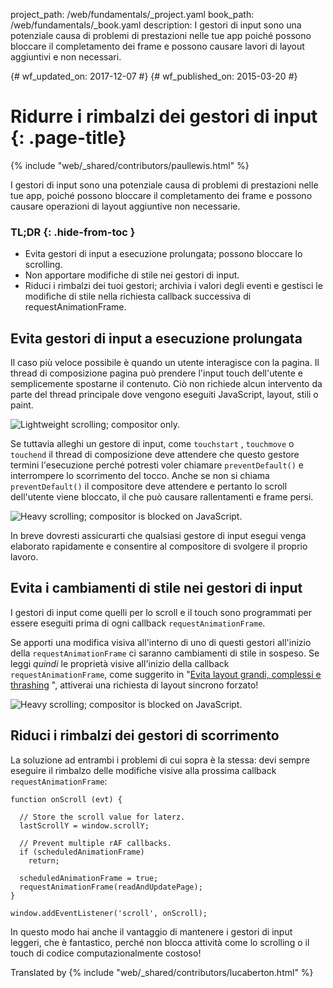 project_path: /web/fundamentals/_project.yaml
book_path: /web/fundamentals/_book.yaml
description: I gestori di input sono una potenziale causa di problemi di prestazioni nelle tue app poiché possono bloccare il completamento dei frame e possono causare lavori di layout aggiuntivi e non necessari.

{# wf_updated_on: 2017-12-07 #}
{# wf_published_on: 2015-03-20 #}

# Ridurre i rimbalzi dei gestori di input {: .page-title}

{% include "web/_shared/contributors/paullewis.html" %}

I gestori di input sono una potenziale causa di problemi di prestazioni nelle
tue app, poiché possono bloccare il completamento dei frame e possono causare
operazioni di layout aggiuntive non necessarie.

### TL;DR {: .hide-from-toc }

- Evita gestori di input a esecuzione prolungata; possono bloccare lo scrolling.
- Non apportare modifiche di stile nei gestori di input.
- Riduci i rimbalzi dei tuoi gestori; archivia i valori degli eventi e
gestisci le modifiche di stile nella richiesta callback successiva di
requestAnimationFrame.

## Evita gestori di input a esecuzione prolungata

Il caso più veloce possibile è quando un utente interagisce con la pagina.  Il
thread di composizione pagina può prendere l'input touch dell'utente e
semplicemente spostarne il contenuto. Ciò non richiede alcun intervento da parte
del thread principale dove vengono eseguiti JavaScript, layout, stili o paint.

<img src="images/debounce-your-input-handlers/compositor-scroll.jpg"
alt="Lightweight scrolling; compositor only.">

Se tuttavia alleghi un gestore di input, come `touchstart` , `touchmove` o
`touchend` il thread di composizione deve attendere che questo gestore termini
l'esecuzione perché potresti voler chiamare `preventDefault()` e
interrompere lo scorrimento del tocco. Anche se non si chiama `preventDefault()`
il compositore deve attendere e pertanto lo scroll dell'utente viene bloccato, il
che può causare rallentamenti e frame persi.

<img src="images/debounce-your-input-handlers/ontouchmove.jpg" alt="Heavy
scrolling; compositor is blocked on JavaScript.">

In breve dovresti assicurarti che qualsiasi gestore di input esegui venga
elaborato rapidamente e consentire al compositore di svolgere il proprio lavoro.

## Evita i cambiamenti di stile nei gestori di input

I gestori di input come quelli per lo scroll e il touch sono programmati per
essere eseguiti prima di ogni callback `requestAnimationFrame`.

Se apporti una modifica visiva all'interno di uno di questi gestori all'inizio
della `requestAnimationFrame` ci saranno cambiamenti di stile in sospeso. Se
leggi *quindi* le proprietà visive all'inizio della callback
`requestAnimationFrame`, come suggerito in "[Evita layout grandi,
complessi e thrashing](avoid-large-complex-layouts-and-layout-thrashing) ",
attiverai una richiesta di layout sincrono forzato!

<img src="images/debounce-your-input-handlers/frame-with-input.jpg" alt="Heavy
scrolling; compositor is blocked on JavaScript.">

##  Riduci i rimbalzi dei gestori di scorrimento

La soluzione ad entrambi i problemi di cui sopra è la stessa: devi sempre
eseguire il rimbalzo delle modifiche visive alla prossima callback
`requestAnimationFrame`:

```
function onScroll (evt) {

  // Store the scroll value for laterz.
  lastScrollY = window.scrollY;

  // Prevent multiple rAF callbacks.
  if (scheduledAnimationFrame)
    return;

  scheduledAnimationFrame = true;
  requestAnimationFrame(readAndUpdatePage);
}

window.addEventListener('scroll', onScroll);
```

In questo modo hai anche il vantaggio di mantenere i gestori di input leggeri,
che è fantastico, perché non blocca attività come lo scrolling o
il touch di codice computazionalmente costoso!

Translated by
{% include "web/_shared/contributors/lucaberton.html" %}
